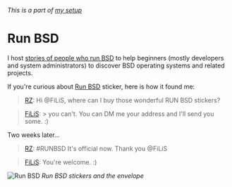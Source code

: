 _This is a part of [my setup](/setup.html)_

# Run BSD

I host [stories of people who run BSD](https://runbsd.info/people/)
to help beginners (mostly developers and system administrators) to
discover BSD operating systems and related projects.

If you're curious about [Run BSD](http://runbsd.info/) sticker,
here is how it found me:

> [RZ](https://twitter.com/romanzolotarev/status/925424605367623680
"31 Oct 2017"): Hi @FiLiS, where can I buy those wonderful RUN BSD
stickers?

> [FiLiS](https://twitter.com/FiLiS/status/925425396941770755
"31 Oct 2017"): > you can't. You can DM me your address and I'll
send you some. :)

Two weeks later...

> [RZ](https://twitter.com/romanzolotarev/status/931467864896409600
"17 Nov 2017"): #RUNBSD It's official now. Thank you @FiLiS

> [FiLiS](https://twitter.com/FiLiS/status/931619067185811459
"17 Nov 2017"): You're welcome. :)

![Run BSD](/runbsd.jpeg)
_Run BSD stickers and the envelope_

